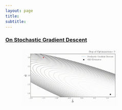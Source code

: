```yaml
---
layout: page
title: 
subtitle: 
---
```

>

### [On Stochastic Gradient Descent](https://github.com/Mekahou/Fun-Stuff/blob/main/codes/stochastic%20gradient%20descent/1%20Gradient%20Descent%20and%20Stochastic%20Gradient%20Descent.ipynb)
<p><img src="./docs/Webpage/Content/SGD_2nd.gif" alt="SGD" style="width:300px;height:180px;margin-left:50px;">
